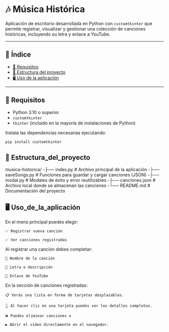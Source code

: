 # 🎶 Música Histórica

Aplicación de escritorio desarrollada en Python con `customtkinter` que permite registrar, visualizar y gestionar una colección de canciones históricas, incluyendo su letra y enlace a YouTube.

---

## 📂 Índice

- [🔧 Requisitos](#-requisitos)
- [🧩 Estructura del proyecto](#-Estructura_del_proyecto)
- [🖥️ Uso de la aplicación](#-Uso_de_la_aplicación)


---

## 🔧 Requisitos

- Python 3.10 o superior
- `customtkinter`
- `tkinter` (incluido en la mayoría de instalaciones de Python)

Instala las dependencias necesarias ejecutando:

```bash
pip install customtkinter
```

## 🧩 Estructura_del_proyecto
musica-historica/
-├── index.py                # Archivo principal de la aplicación
-├── saveSongs.py            # Funciones para guardar y cargar canciones (JSON)
-├── modal.py                # Modales de éxito y error reutilizables
-├── canciones.json          # Archivo local donde se almacenan las canciones
-└── README.md               # Documentación del proyecto

## 🖥️ Uso_de_la_aplicación

En el menú principal puedes elegir:

    ✅ Registrar nueva canción

    ✅ Ver canciones registradas

Al registrar una canción debes completar:

    🎵 Nombre de la canción

    📝 Letra o descripción

    🔗 Enlace de YouTube

En la sección de canciones registradas:

    📋 Verás una lista en forma de tarjetas desplazables.

    👆 Al hacer clic en una tarjeta puedes ver los detalles completos.

    ❌ Puedes eliminar canciones o

    ▶️ Abrir el video directamente en el navegador.
